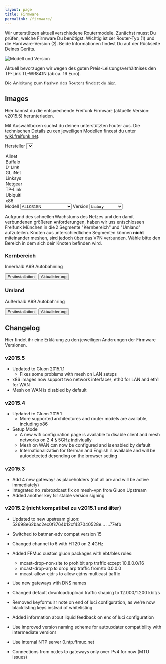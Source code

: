 ```yaml
---
layout: page
title: Firmware
permalink: /firmware/
---
```


Wir unterstützen aktuell verschiedene Routermodelle. Zunächst musst Du prüfen, welche Firmware Du benötigst. Wichtig ist der Router-Typ (1) und die Hardware-Version (2). Beide Informationen findest Du auf der Rückseite Deines Geräts.

![Modell und Version](/assets/router-flashen/guide-14.jpg)

Aktuell bevorzugen wir wegen des guten Preis-Leistungsverhältnises den TP-Link TL-WR841N (ab ca. 16 Euro).

Die Anleitung zum flashen des Routers findest du [hier][router-flashen].

## Images

Hier kannst du die entsprechende Freifunk Firmware (aktuelle Version: v2015.5) herunterladen.

Mit Auswahlboxen suchst du deinen unterstützten Router aus. Die technischen Details zu den jeweiligen Modellen findest du unter [wiki.freifunk.net][hardware].

<label for="manu">Hersteller</label>
<select id="manu" onchange="giveSelection(this.value)">
  <option value="allnet">Allnet</option>
  <option value="buffalo">Buffalo</option>
  <option value="d-link">D-Link</option>
  <option value="gl-inet">GL.iNet</option>
  <option value="linksys">Linksys</option>
  <option value="netgear">Netgear</option>
  <option value="tp-link">TP-Link</option>
  <option value="ubiquiti">Ubiquiti</option>
  <option value="x86">x86</option>
</select>
<label for="model">Modell</label>
<select id="model" onchange="giveSelection2(this.value)">
  <option data-option="allnet" value="all0315n">ALL0315N</option>
  <option data-option="buffalo" value="wzr-hp-ag300h-wzr-600dhp">WZR HP AG300H</option>
  <option data-option="buffalo" value="wzr-hp-ag300h-wzr-600dhp">WZR 600DHP</option>
  <option data-option="buffalo" value="wzr-hp-g450h">WZR HP G450H</option>
  <option data-option="d-link" value="dir-615">DIR-615</option>
  <option data-option="d-link" value="dir-825">DIR-825</option>
  <option data-option="gl-inet" value="6408a">6408A</option>
  <option data-option="gl-inet" value="6416a">6416A</option>
  <option data-option="linksys" value="wrt160nl">WRT160NL</option>
  <option data-option="netgear" value="wndr3700">WNDR3700</option>
  <option data-option="netgear" value="wndr3700v2">WNDR3700v2</option>
  <option data-option="netgear" value="wndr3700v4">WNDR3700v4</option>
  <option data-option="netgear" value="wndr3800">WNDR3800</option>
  <option data-option="netgear" value="wndr4300">WNDR4300</option>
  <option data-option="netgear" value="wndrmacv2">WNDRMACv2</option>
  <option data-option="tp-link" value="cpe210">CPE210</option>
  <option data-option="tp-link" value="cpe220">CPE220</option>
  <option data-option="tp-link" value="cpe510">CPE510</option>
  <option data-option="tp-link" value="cpe520">CPE520</option>
  <option data-option="tp-link" value="tl-mr3020">TL-MR3020</option>
  <option data-option="tp-link" value="tl-mr3040">TL-MR3040</option>
  <option data-option="tp-link" value="tl-mr3220">TL-MR3220</option>
  <option data-option="tp-link" value="tl-mr3420">TL-MR3420</option>
  <option data-option="tp-link" value="tl-wa701n-nd">TL-WA701N/ND</option>
  <option data-option="tp-link" value="tl-wa750re">TL-WA750RE</option>
  <option data-option="tp-link" value="tl-wa801n-nd">TL-WA801N/ND</option>
  <option data-option="tp-link" value="tl-wa830re">TL-WA830RE</option>
  <option data-option="tp-link" value="tl-wa850re">TL-WA850RE</option>
  <option data-option="tp-link" value="tl-wa860re">TL-WA860RE</option>
  <option data-option="tp-link" value="tl-wa901nd">TL-WA901ND</option>
  <option data-option="tp-link" value="tl-wdr3500">TL-WDR3500</option>
  <option data-option="tp-link" value="tl-wdr3600">TL-WDR3600</option>
  <option data-option="tp-link" value="tl-wdr4300">TL-WDR4300</option>
  <option data-option="tp-link" value="tl-wr703n">TL-WR703N</option>
  <option data-option="tp-link" value="tl-wr710n">TL-WR710N</option>
  <option data-option="tp-link" value="tl-wr740n-nd">TL-WR740N/ND</option>
  <option data-option="tp-link" value="tl-wr741n-nd">TL-WR741N/ND</option>
  <option data-option="tp-link" value="tl-wr743n-nd">TL-WR743N/ND</option>
  <option data-option="tp-link" value="tl-wr841n-nd">TL-WR841N/ND</option>
  <option data-option="tp-link" value="tl-wr842n-nd">TL-WR842N/ND</option>
  <option data-option="tp-link" value="tl-wr941n-nd">TL-WR941N/ND</option>
  <option data-option="tp-link" value="tl-wr1043n-nd">TL-WR1043N/ND</option>
  <option data-option="tp-link" value="tl-wr2543n-nd">TL-WR2543N/ND</option>
  <option data-option="ubiquiti" value="bullet-m">Bullet M</option>
  <option data-option="ubiquiti" value="nanostation-m">Nanostation/Loco M</option>
  <option data-option="ubiquiti" value="nanostation-m-xw">Nanostation M XW</option>
  <option data-option="ubiquiti" value="loco-m-xw">Nanostation Loco M XW</option>
  <option data-option="ubiquiti" value="unifi">UniFi AP / Unifi AP-LR</option>
  <option data-option="ubiquiti" value="unifi-ap-pro">UniFi AP-Pro</option>
  <option data-option="ubiquiti" value="unifiap-outdoor">UniFi Outdoor</option>
  <option data-option="x86" value="vmi">Virtual Machine Images</option>
</select>
<label for="version">Version</label>
<select id="version">
  <option data-option="all0315n" value=".bin">factory</option>
  <option data-option="wzr-hp-ag300h-wzr-600dhp" value=".bin">factory</option>
  <option data-option="wzr-hp-g450h" value=".bin">factory</option>
  <option data-option="dir-615" value="-rev-c1.bin">rev C1</option>
  <option data-option="dir-825" value="-rev-b1.bin">rev B1</option>
  <option data-option="6408a" value="-v1.bin">v1</option>
  <option data-option="6416a" value="-v1.bin">v1</option>
  <option data-option="wrt160nl" value=".bin">factory</option>
  <option data-option="wndr3700" value=".bin">factory</option>
  <option data-option="wndr3700v2" value=".bin">factory</option>
  <option data-option="wndr3700v4" value=".bin">factory</option>
  <option data-option="wndr3800" value=".bin">factory</option>
  <option data-option="wndr4300" value=".bin">factory</option>
  <option data-option="wndrmacv2" value=".bin">factory</option>
  <option data-option="cpe210" value="-v1.0.bin">1.0</option>
  <option data-option="cpe220" value="-v1.0.bin">1.0</option>
  <option data-option="cpe510" value="-v1.0.bin">1.0</option>
  <option data-option="cpe520" value="-v1.0.bin">1.0</option>
  <option data-option="tl-mr3020" value="-v1.bin">1.x</option>
  <option data-option="tl-mr3040" value="-v1.bin">1.x</option>
  <option data-option="tl-mr3040" value="-v2.bin">2.x</option>
  <option data-option="tl-mr3220" value="-v1.bin">1.x</option>
  <option data-option="tl-mr3420" value="-v1.bin">1.x</option>
  <option data-option="tl-mr3420" value="-v2.bin">2.x</option>
  <option data-option="tl-wa701n-nd" value="-v1.bin">1.x</option>
  <option data-option="tl-wa750re" value="-v1.bin">1.x</option>
  <option data-option="tl-wa801n-nd" value="-v2.bin">2.x</option>
  <option data-option="tl-wa830re" value="-v1.bin">1.x</option>
  <option data-option="tl-wa850re" value="-v1.bin">1.x</option>
  <option data-option="tl-wa860re" value="-v1.bin">1.x</option>
  <option data-option="tl-wa901nd" value="-v2.bin">2.x</option>
  <option data-option="tl-wa901nd" value="-v3.bin">3.x</option>
  <option data-option="tl-wdr3500" value="-v1.bin">1.x</option>
  <option data-option="tl-wdr3600" value="-v1.bin">1.x</option>
  <option data-option="tl-wdr4300" value="-v1.bin">1.x</option>
  <option data-option="tl-wr703n" value="-v1.bin">1.x</option>
  <option data-option="tl-wr710n" value="-v1.bin">1.x</option>
  <option data-option="tl-wr740n-nd" value="-v1.bin">1.x</option>
  <option data-option="tl-wr740n-nd" value="-v3.bin">3.x</option>
  <option data-option="tl-wr740n-nd" value="-v4.bin">4.x</option>
  <option data-option="tl-wr741n-nd" value="-v1.bin">1.x</option>
  <option data-option="tl-wr741n-nd" value="-v2.bin">2.x</option>
  <option data-option="tl-wr741n-nd" value="-v4.bin">4.x</option>
  <option data-option="tl-wr743n-nd" value="-v1.bin">1.x</option>
  <option data-option="tl-wr743n-nd" value="-v2.bin">2.x</option>
  <option data-option="tl-wr841n-nd" value="-v3.bin">3.x</option>
  <option data-option="tl-wr841n-nd" value="-v5.bin">5.x</option>
  <option data-option="tl-wr841n-nd" value="-v7.bin">7.x</option>
  <option data-option="tl-wr841n-nd" value="-v8.bin">8.x</option>
  <option data-option="tl-wr841n-nd" value="-v9.bin">9.x</option>
  <option data-option="tl-wr842n-nd" value="-v1.bin">1.x</option>
  <option data-option="tl-wr842n-nd" value="-v2.bin">2.x</option>
  <option data-option="tl-wr941n-nd" value="-v2.bin">2.x</option>
  <option data-option="tl-wr941n-nd" value="-v3.bin">3.x</option>
  <option data-option="tl-wr941n-nd" value="-v4.bin">4.x</option>
  <option data-option="tl-wr941n-nd" value="-v5.bin">5.x</option>
  <option data-option="tl-wr1043n-nd" value="-v1.bin">1.x</option>
  <option data-option="tl-wr1043n-nd" value="-v2.bin">2.x</option>
  <option data-option="tl-wr2543n-nd" value="-v1.bin">1.x</option>
  <option data-option="bullet-m" value=".bin">factory</option>
  <option data-option="nanostation-m" value=".bin">factory</option>
  <option data-option="nanostation-m-xw" value=".bin">factory</option>
  <option data-option="loco-m-xw" value=".bin">factory</option>
  <option data-option="unifi" value=".bin">factory</option>
  <option data-option="unifi-ap-pro" value=".bin">factory</option>
  <option data-option="unifiap-outdoor" value=".bin">factory</option>
  <option data-option="vmi" value="kvm.img.gz">kvm</option>
  <option data-option="vmi" value="generic.img.gz">Generic</option>
  <option data-option="vmi" value="virtualbox.vdi">Virtualbox VDI</option>
  <option data-option="vmi" value="vmware.vmdk">VMware vmdk</option>
</select>

Aufgrund des schnellen Wachstums des Netzes und den damit verbundenen größeren Anforderungen, haben wir uns entschlossen Freifunk München in die 2 Segmente "Kernbereich" und "Umland" aufzuteilen. Knoten aus unterschiedlichen Segmenten können **nicht** miteinander meshen, sind jedoch über das VPN verbunden. Wähle bitte den Bereich in dem sich dein Knoten befinden wird.

### Kernbereich

Innerhalb A99 Autobahnring

<button type="button" class="btn btn-default" onclick="getImage('ffmuc','factory','http://firmware.ffmuc.net/stable/','v2015.5');">Erstinstallation</button>
<button type="button" class="btn btn-primary" onclick="getImage('ffmuc','sysupgrade','http://firmware.ffmuc.net/stable/','v2015.5');">Aktualisierung</button>

### Umland

Außerhalb A99 Autobahnring

<button type="button" class="btn btn-default" onclick="getImage('ffmuc-umland','factory','http://firmware.ffmuc.net/umland/stable/','v2015.6-umland');">Erstinstallation</button>
<button type="button" class="btn btn-primary" onclick="getImage('ffmuc-umland','sysupgrade','http://firmware.ffmuc.net/umland/stable/','v2015.6-umland');">Aktualisierung</button>

## Changelog

Hier findet ihr eine Erklärung zu den jeweiligen Änderungen der Firmware Versionen.

### v2015.5
 - Updated to Gluon 2015.1.1
   - Fixes some problems with mesh on LAN setups
 - x86 images now support two network interfaces, eth0 for LAN and eth1 for WAN
 - Mesh on WAN is disabled by default

### v2015.4
 - Updated to Gluon 2015.1
   - More supported architectures and router models are available, including x86
 - Setup Mode
   - A new wifi configuration page is available to disable client and mesh
     networks on 2.4 & 5GHz indiviually
   - Mesh on WAN can now be configured and is enabled by default
   - Internationalization for German and English is available and will
     be autodetected depending on the browser setting

### v2015.3

- Add 4 new gateways as placeholders (not all are and will be active immediately)
- Integrated no_rebroadcast fix on mesh-vpn from Gluon Upstream
- Added another key for stable version signing

### v2015.2 (nicht kompatibel zu v2015.1 und älter)

 - Updated to new upstream gluon: 52698e62bac2ec0f8764b12cf437040528e…
…77efb

 - Switched to batman-adv compat version 15
 - Changed channel to 6 with HT20 on 2.4GHz
 - Added FFMuc custom gluon packages with ebtables rules:
   - mcast-drop-non-site to prohibit arp traffic except 10.8.0.0/16
   - mcast-drop-arp to drop arp traffic from/to 0.0.0.0
   - mcast-allow-cjdns to allow cjdns multicast traffic
 - Use new gateways with DNS names
 - Changed default download/upload traffic shaping to 12.000/1.200 kbit/s
 - Removed keyformular note on end of luci configuration, as we're now
   blacklisting keys instead of whitelisting
 - Added information about liquid feedback on end of luci configuration
 - Use improved version naming scheme for autoupdater compatibility with
   intermediate versions
 - Use internal NTP server 0.ntp.ffmuc.net
 - Connections from nodes to gateways only over IPv4 for now (MTU issues)

[hardware]: http://wiki.freifunk.net/Kategorie:Hardware
[router-flashen]: /router-flashen/
